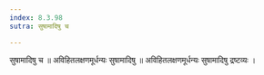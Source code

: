 ```yaml
---
index: 8.3.98
sutra: सुषामादिषु च

---
```

सुषामादिषु च ॥ अविहितलक्षणमूर्धन्यः सुषामादिषु ॥ अविहितलक्षणमूर्धन्यः सुषामादिषु द्रष्टव्यः ।